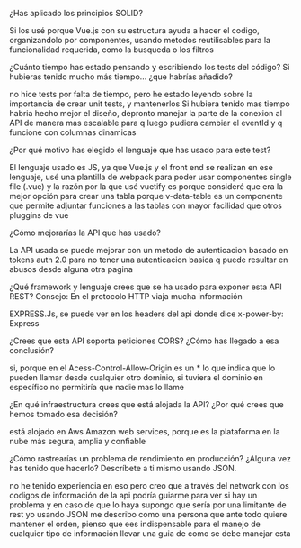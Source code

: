¿Has aplicado los principios SOLID?

Si los usé porque Vue.js con su estructura ayuda a hacer el codigo, organizandolo por componentes, usando metodos reutilisables para la funcionalidad requerida, como la busqueda o los filtros

¿Cuánto tiempo has estado pensando y escribiendo los tests del código? Si hubieras tenido mucho más tiempo... ¿que habrías añadido?

no hice tests por falta de tiempo, pero he estado leyendo sobre la importancia de crear unit tests, y mantenerlos
Si hubiera tenido mas tiempo habria hecho mejor el diseño, depronto manejar la parte de la conexion al API de manera mas escalable para q luego pudiera cambiar el eventId y q funcione con columnas dinamicas

¿Por qué motivo has elegido el lenguaje que has usado para este test?

El lenguaje usado es JS, ya que Vue.js y el front end se realizan en ese lenguaje, usé una plantilla de webpack para poder usar componentes single file (.vue) y la razón por la que usé vuetify es porque consideré que era la mejor opción para crear una tabla porque v-data-table es un componente que permite adjuntar funciones a las tablas con mayor facilidad que otros pluggins de vue

¿Cómo mejorarías la API que has usado?

La API usada se puede mejorar con un metodo de autenticacion basado en tokens auth 2.0 para no tener una autenticacion basica q puede resultar en abusos desde alguna otra pagina

¿Qué framework y lenguaje crees que se ha usado para exponer esta API REST? Consejo: En el protocolo HTTP viaja mucha información

EXPRESS.Js, se puede ver en los headers del api donde dice x-power-by: Express

¿Crees que esta API soporta peticiones CORS? ¿Cómo has llegado a esa conclusión?

si, porque en el Acess-Control-Allow-Origin es un \* lo que indica que lo pueden llamar desde cualquier otro dominio, si tuviera el dominio en específico no permitiría que nadie mas lo llame

¿En qué infraestructura crees que está alojada la API? ¿Por qué crees que hemos tomado esa decisión?

está alojado en Aws Amazon web services, porque es la plataforma en la nube más segura, amplia y confiable

¿Cómo rastrearías un problema de rendimiento en producción? ¿Alguna vez has tenido que hacerlo?
Descríbete a ti mismo usando JSON.

no he tenido experiencia en eso pero creo que a través del network con los codigos de información de la api podría guiarme para ver si hay un problema y en caso de que lo haya supongo que sería por una limitante de rest
yo usando JSON me describo como una persona que ante todo quiere mantener el orden, pienso que ees indispensable para el manejo de cualquier tipo de información llevar una guia de como se debe manejar esta
